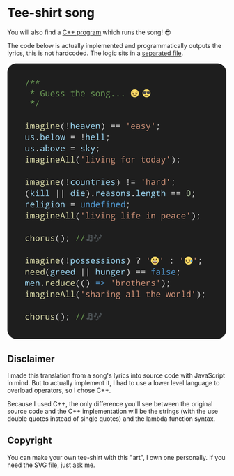 # Tee-shirt song

You will also find a [C++ program](src/main.cpp) which runs the song! 😎

The code below is actually implemented and programmatically outputs the lyrics, this is not hardcoded. The logic sits in a [separated file](src/logic.cpp).

![Image to print on your tee-shirt](imagine.png)

## Disclaimer

I made this translation from a song's lyrics into source code with JavaScript in mind. But to actually implement it, I had to use a lower level language to overload operators, so I chose C++.

Because I used C++, the only difference you'll see between the original source code and the C++ implementation will be the strings (with the use double quotes instead of single quotes) and the lambda function syntax.

## Copyright

You can make your own tee-shirt with this "art", I own one personally. If you need the SVG file, just ask me.
